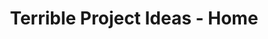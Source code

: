 ---
layout: layouts/home.pug
title: Terrible Project Ideas - Home
description: Terrible Project Ideas is a unique and fun way to build projects that will help you improve your skills.
---